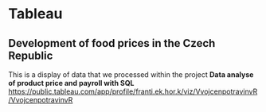 # Tableau
## Development of food prices in the Czech Republic
This is a display of data that we processed within the project **Data analyse of product price and payroll with SQL**
https://public.tableau.com/app/profile/franti.ek.hor.k/viz/VvojcenpotravinvR/VvojcenpotravinvR
